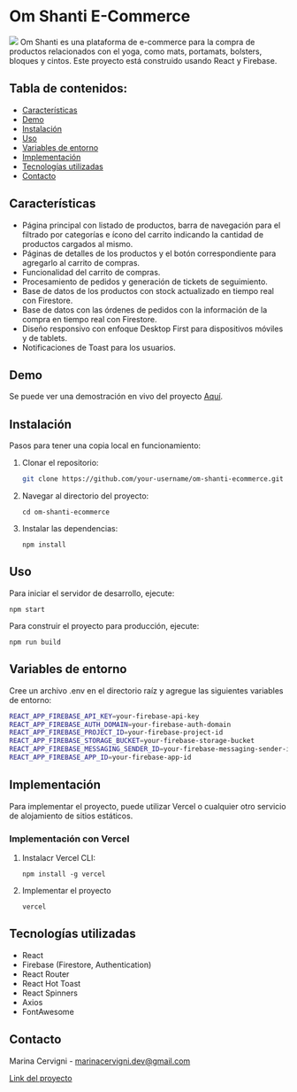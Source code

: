 # Om Shanti E-Commerce
![](https://i.ibb.co/L0jsBj6/img-logo-YT.png)
Om Shanti es una plataforma de e-commerce para la compra de productos relacionados con el yoga, como mats, portamats, bolsters, bloques y cintos. Este proyecto está construido usando React y Firebase.

## Tabla de contenidos:

- [Características](#características)
- [Demo](#demo)
- [Instalación](#instalación)
- [Uso](#uso)
- [Variables de entorno](#variables-de-entorno)
- [Implementación](#implementacion)
- [Tecnologías utilizadas](#tecnologias-utilizadas)
- [Contacto](#contacto)

## Características

- Página principal con listado de productos, barra de navegación para el filtrado por categorías e ícono del carrito indicando la cantidad de productos cargados al mismo.
- Páginas de detalles de los productos y el botón correspondiente para agregarlo al carrito de compras.
- Funcionalidad del carrito de compras.
- Procesamiento de pedidos y generación de tickets de seguimiento.
- Base de datos de los productos con stock actualizado en tiempo real con Firestore.
- Base de datos con las órdenes de pedidos con la información de la compra en tiempo real con Firestore.
- Diseño responsivo con enfoque Desktop First para dispositivos móviles y de tablets.
- Notificaciones de Toast para los usuarios.

## Demo

Se puede ver una demostración en vivo del proyecto [Aquí](https://proyecto-e-commerce-om-shanti.vercel.app/).

## Instalación

Pasos para tener una copia local en funcionamiento:

1. Clonar el repositorio:
   ```sh
   git clone https://github.com/your-username/om-shanti-ecommerce.git
   ```
2. Navegar al directorio del proyecto:
   ```
   cd om-shanti-ecommerce
   ```
3. Instalar las dependencias:
   ```
   npm install
   ```
## Uso

Para iniciar el servidor de desarrollo, ejecute:
   ```
   npm start
   ```
Para construir el proyecto para producción, ejecute:
   ```
   npm run build
   ```
## Variables de entorno

Cree un archivo .env en el directorio raíz y agregue las siguientes variables de entorno:
  ```sh
  REACT_APP_FIREBASE_API_KEY=your-firebase-api-key
  REACT_APP_FIREBASE_AUTH_DOMAIN=your-firebase-auth-domain
  REACT_APP_FIREBASE_PROJECT_ID=your-firebase-project-id
  REACT_APP_FIREBASE_STORAGE_BUCKET=your-firebase-storage-bucket
  REACT_APP_FIREBASE_MESSAGING_SENDER_ID=your-firebase-messaging-sender-id
  REACT_APP_FIREBASE_APP_ID=your-firebase-app-id
  ```

## Implementación

Para implementar el proyecto, puede utilizar Vercel o cualquier otro servicio de alojamiento de sitios estáticos.

### Implementación con Vercel

1. Instalacr Vercel CLI:
   ```
   npm install -g vercel
   ```

2. Implementar el proyecto
   ```
   vercel
   ```

## Tecnologías utilizadas

- React
- Firebase (Firestore, Authentication)
- React Router
- React Hot Toast
- React Spinners
- Axios
- FontAwesome

## Contacto
Marina Cervigni - marinacervigni.dev@gmail.com

[Link del proyecto](https://github.com/your-username/om-shanti-ecommerce)

